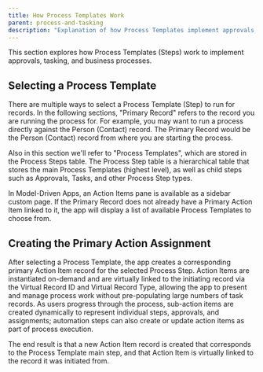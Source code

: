```yaml
---
title: How Process Templates Work
parent: process-and-tasking
description: "Explanation of how Process Templates implement approvals, tasks, and business processes."
---
```


This section explores how Process Templates (Steps) work to implement approvals, tasking, and business processes.

## Selecting a Process Template

There are multiple ways to select a Process Template (Step) to run for records. In the following sections, "Primary Record" refers to the record you are running the process for. For example, you may want to run a process directly against the Person (Contact) record. The Primary Record would be the Person (Contact) record from where you are starting the process.

Also in this section we'll refer to "Process Templates", which are stored in the Process Steps table. The Process Step table is a hierarchical table that stores the main Process Templates (highest level), as well as child steps such as Approvals, Tasks, and other Process Step types.

In Model-Driven Apps, an Action Items pane is available as a sidebar custom page. If the Primary Record does not already have a Primary Action Item linked to it, the app will display a list of available Process Templates to choose from.

## Creating the Primary Action Assignment

After selecting a Process Template, the app creates a corresponding primary Action Item record for the selected Process Step. Action Items are instantiated on-demand and are virtually linked to the initiating record via the Virtual Record ID and Virtual Record Type, allowing the app to present and manage process work without pre-populating large numbers of task records. As users progress through the process, sub-action items are created dynamically to represent individual steps, approvals, and assignments; automation steps can also create or update action items as part of process execution.

The end result is that a new Action Item record is created that corresponds to the Process Template main step, and that Action Item is virtually linked to the record it was initiated from.
